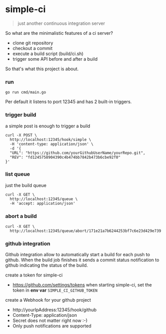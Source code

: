 # simple-ci
> just another continuous integration server

So what are the minimalistic features of a ci server?

* clone git repository
* checkout a commit
* execute a build script (build/ci.sh)
* trigger some API before and after a build

So that's what this project is about.

### run
```go run cmd/main.go```

Per default it listens to port 12345 and has 2 built-in triggers.

### trigger build
a simple post is enough to trigger a build
```shell
curl -X POST \
  http://localhost:12345/hook/simple \
  -H 'content-type: application/json' \
  -d '{
  "URL": "https://github.com/yourGithubUserName/yourRepo.git",
  "REV": "fd1245758904390c4b474bb7842b473b6cbe92f0"
}'
```

### list queue
just the build queue
```shell
curl -X GET \
  http://localhost:12345/queue \
  -H 'accept: application/json'
```

### abort a build
```shell
curl -X GET \
  http://localhost:12345/queue/abort/171e21a7b6244253bf7c6e23d429e739
```

### github integration
Github integration allow to automatically start a build for each push to github.
When the build job finishes it sends a commit status notification to github indicating
the status of the build.  

create a token for simple-ci
* https://github.com/settings/tokens
when starting simple-ci, set the token in **env var** ```SIMPLE_CI_GITHUB_TOKEN```

create a Webhook for your github project
+ http://yourIpAddress:12345/hook/github
+ Content-Type: application/json   
+ Secret does not matter right now :-)   
+ Only push notifications are supported   
